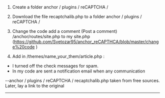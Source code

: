 1) Create a folder anchor / plugins / reCAPTCHA /

2) Download the file  recaptchalib.php to a folder  anchor / plugins / reCAPTCHA / 

3) Сhange the code add a comment (Post a comment) /anchor/routes/site.php  to my  site.php (https://github.com/Svetozar95/anchor_reCAPTHCA/blob/master/change%20code )


4) Add in /themes/name_your_them/article.php :

 <code><div class="g-recaptcha" data-sitekey="your code"></div></code>



- I turned off the check messages for spam.
- In my code are sent a notification email when any communication


--anchor / plugins / reCAPTCHA / recaptchalib.php taken from free sources. Later, lay a link to the original


--------
